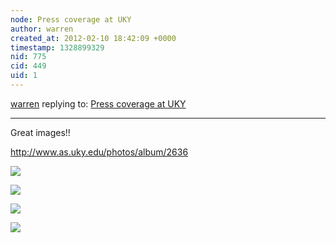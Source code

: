 ```yaml
---
node: Press coverage at UKY
author: warren
created_at: 2012-02-10 18:42:09 +0000
timestamp: 1328899329
nid: 775
cid: 449
uid: 1
---
```




[warren](../profile/warren) replying to: [Press coverage at UKY](../notes/jeremy/2-10-2012/press-coverage-uky)

----
Great images!!

http://www.as.uky.edu/photos/album/2636

![](https://farm8.staticflickr.com/7031/6836383265_179785f802.jpg)

![](https://farm8.staticflickr.com/7167/6836349031_32f9d0b0da.jpg)

![](https://farm8.staticflickr.com/7017/6836350665_b19e0d0004.jpg)

![](https://farm8.staticflickr.com/7011/6836401259_0cd5e6b7b8.jpg)